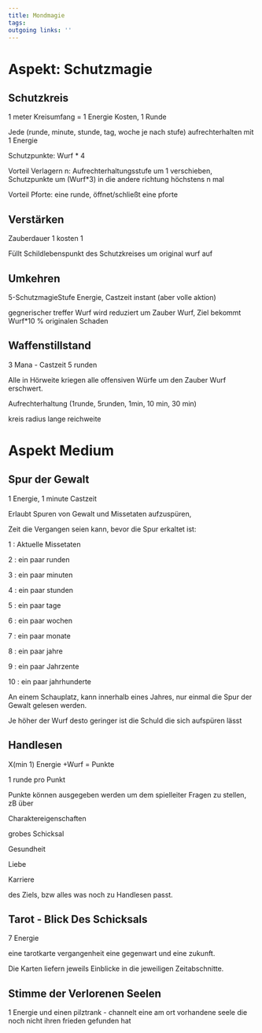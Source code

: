 ```yaml
---
title: Mondmagie  
tags:   
outgoing links: ''  
---
```

# Aspekt: Schutzmagie

## Schutzkreis

1 meter Kreisumfang = 1 Energie Kosten, 1 Runde  

Jede (runde, minute, stunde, tag, woche je nach stufe) aufrechterhalten mit 1 Energie

Schutzpunkte: Wurf * 4  

Vorteil Verlagern n: Aufrechterhaltungsstufe um 1 verschieben, Schutzpunkte um (Wurf*3) in die andere richtung höchstens n mal  

Vorteil Pforte: eine runde, öffnet/schließt eine pforte  

  

## Verstärken  

Zauberdauer 1 kosten 1  

Füllt Schildlebenspunkt des Schutzkreises um original wurf auf  

  

## Umkehren  

5-SchutzmagieStufe Energie, Castzeit instant (aber volle aktion)  

gegnerischer treffer Wurf wird reduziert um Zauber Wurf, Ziel bekommt Wurf*10 % originalen Schaden  

  

## Waffenstillstand  

3 Mana - Castzeit 5 runden  

Alle in Hörweite kriegen alle offensiven Würfe um den Zauber Wurf erschwert.  

Aufrechterhaltung (1runde, 5runden, 1min, 10 min, 30 min)  

kreis radius lange reichweite  

  

# Aspekt Medium  

## Spur der Gewalt  

1 Energie, 1 minute Castzeit  

Erlaubt Spuren von Gewalt und Missetaten aufzuspüren,   

Zeit die Vergangen seien kann, bevor die Spur erkaltet ist:  

1 : Aktuelle Missetaten  

2 : ein paar runden  

3 : ein paar minuten  

4 : ein paar stunden  

5 : ein paar tage  

6 : ein paar wochen  

7 : ein paar monate  

8 : ein paar jahre  

9 : ein paar Jahrzente  

10 : ein paar jahrhunderte  

An einem Schauplatz, kann innerhalb eines Jahres, nur einmal die Spur der Gewalt gelesen werden.  



Je höher der Wurf desto geringer ist die Schuld die sich aufspüren lässt  

  

## Handlesen  

X(min 1) Energie +Wurf = Punkte  

1 runde pro Punkt  

Punkte können ausgegeben werden um dem spielleiter Fragen zu stellen, zB über

Charaktereigenschaften  

grobes Schicksal  

Gesundheit  

Liebe  

Karriere  

des Ziels, bzw alles was noch zu Handlesen passt.  

  

## Tarot - Blick Des Schicksals  

7 Energie   

eine tarotkarte vergangenheit eine gegenwart und eine zukunft.   

Die Karten liefern jeweils Einblicke in die jeweiligen Zeitabschnitte.  

  

## Stimme der Verlorenen Seelen  

1 Energie und einen pilztrank - channelt eine am ort vorhandene seele die noch nicht ihren frieden gefunden hat   




